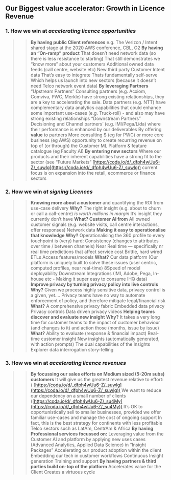 ## Our Biggest value accelerator: **Growth in Licence Revenue**



### 1. How we win at *accelerating licence opportunities*

>> **By having public Client references**
>> e.g. The Verizon / Intent shared stage at the 2020 AWS conference, CBL, O2
>> **By having an “On-ramp” product**
>> That doesn’t need network data (so there is less resistance to starting)
>> That still demonstrates we “know more” about your customers
>> Additional owned data feeds (call centre, website etc)
>> New third party Customer Intent data
>> That’s easy to integrate
>> Thats fundamentally self-serve
>> Which helps us launch into new sectors (because it doesn’t need Telco network event data)
>> **By leveraging Partners**
>> “Upstream Partners”
>> Consulting partners (e.g. Acxiom, Comviva, PWC, Merkle) have strong existing relationships, they are a key to accelerating the sale.
>> Data partners (e.g. NTT) have complementary data analytics capabilities that could enhance some important use-cases (e.g. Truck-roll) - and also may have strong existing relationships
>> “Downstream Partners”
>>  Decisioning and Channel partners’ (e.g. IMI/Pega/Lida) where their performance is enhanced by our deliverables 
>> By offering **value** to partners
>> More consulting $ (eg for PWC) or more core business (eg AWS)
>> opportunity to create recurring revenue on top of (or through) the Customer ML Platform & feature catalogue (eg Faculty AI)
>> **By entering new sectors**
>> Where our products and their inherent capabilities have a strong fit to the sector (see “Future Markets” [https://coda.io/d/_dfph4wUu6-Z/_suwlg](https://coda.io/d/_dfph4wUu6-Z/_suwlg))
>> current focus is on expansion into the retail, ecommerce or finance sectors

### 2. How we win *at signing Licences*

>> **Knowing more about a customer** and quantifying the ROI from use-case delivery
>> **Why?** 
>> The right insight (e.g. about to churn or call a call-centre) *is worth millions in margin*
>> It’s insight they currently don’t have
>> **What? Customer AI from**
>> All owned customer signals (e.g. website visits, call centre interactions, offer responses)
>> Network data
>> **Making it easy to operationalise that knowledge**
>> **Why?**
>> Operationalising the 360 profile to every touchpoint is (very) hard:
>> Consistency (changes to attributes over time /  between channels)
>> Near Real time  — specifically nr real time predictions that affect service cost
>> Brittle, hard wired ETLs
>> Access features/models
>> **What?** 
>> Our data platform (Our platform is uniquely built to solve these issues (user centric, computed profiles, near real-time)
>> 8Speed of model deployability
>> Downstream Integrations (IMI, Adobe, Pega, In-house etc - Making it super easy to consume IHQ data)
>> **Improve privacy by turning privacy policy into live controls**
>> **Why?** 
>> Given we process highly sensitive data, privacy control is a given, yet....
>> Privacy teams have no way to automate enforcement of policy, and therefore mitigate legal/financial risk
>> **What?** 
>> A comprehensive privacy fabric
>> Embedded data privacy
>> Privacy controls
>> Data driven privacy videos
>> **Helping teams discover and evaluate new insight**
>> **Why?** 
>> It takes a very long time for customer teams to the impact of customer behaviour (and changes to it) and action those (months, issue by issue)
>> **What?** 
>> Ability to evaluate (response & financial impact)
>> Real-time customer insight
>> New insights (automatically generated, with action prompts)
>> The dual capabilities of the Insights Explorer
>> data interrogation
>> story-telling

### 3. How we win at *accelerating licence revenues*

>> **By focussing our sales efforts on Medium sized (5-20m subs) customers** 
>> It will give us the greatest revenue relative to effort:  ( [https://coda.io/d/_dfph4wUu6-Z/_suwlg](https://coda.io/d/_dfph4wUu6-Z/_suwlg))
>> We want to reduce our dependency on a small number of clients ([https://coda.io/d/_dfph4wUu6-Z/_su4My](https://coda.io/d/_dfph4wUu6-Z/_su4My))
>> It’s OK to opportunistically sell to smaller businesses, provided we offer familiar use-cases and manage the cost of ongoing support
>> In fact, this is the best strategy for continents with less profitable Telco sectors such as LatAm, CentrAm & Africa
>> **By having Professional services focussed on:**
>> Leveraging value from the Customer AI and platform by applying new uses cases (Advanced Analytics, Applied Data Science) in “Insight Packages”
>> Accelerating our product adoption within the client
>> Embedding our tech in customer workflows
>> Continuous Insight generation
>> Training and support
>> **By having partners & third parties build on-top of the platform**
>> Accelerates value for the Client
>> Creates a virtuous cycle